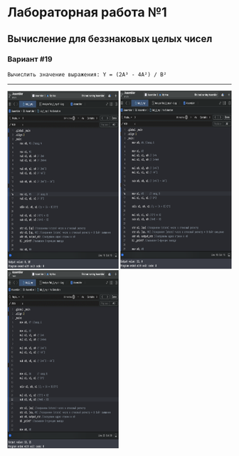 # Лабораторная работа №1
## Вычисление для беззнаковых целых чисел

### Вариант #19
```text
Вычислить значение выражения: Y = (2A³ - 4A²) / B²
```

---
<p >
  <img src="https://github.com/gr1shan1a/Assembler-course/blob/main/lab1/images/image.png" width="250" height="400" alt="Image 1">
  <img src="https://github.com/gr1shan1a/Assembler-course/blob/main/lab1/images/image2.png" width="250" height="400" alt="Image 2">
  <img src="https://github.com/gr1shan1a/Assembler-course/blob/main/lab1/images/image3.png" width="250" height="400" alt="Image 3">
</p>


